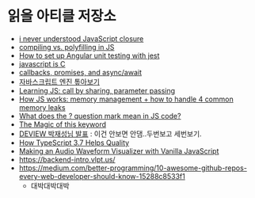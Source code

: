 # 읽을 아티클 저장소





- [i never understood JavaScript closure](https://medium.com/dailyjs/i-never-understood-javascript-closures-9663703368e8)
- [compiling vs. polyfilling in JS](https://medium.com/better-programming/compiling-vs-polyfilling-in-javascript-6bbc5707a253)
- [How to set up Angular unit testing with jest](https://www.amadousall.com/how-to-set-up-angular-unit-testing-with-jest/)
- [javascript is C](https://v4.chriskrycho.com/2018/javascript-is-c.html)
- [callbacks, promises, and async/await](https://medium.com/@Esakkimuthu/callbacks-promises-and-async-await-881b20a1666)
- [자바스크립트 엔진 톺아보기](https://velog.io/@godori/JavaScript-엔진-톺아보기-2-pujpqum2ji)
- [Learning JS: call by sharing, parameter passing](https://blog.bitsrc.io/master-javascript-call-by-sharing-parameter-passing-7049d65163ed)
- [How JS works: memory management + how to handle 4 common memory leaks](https://blog.sessionstack.com/how-javascript-works-memory-management-how-to-handle-4-common-memory-leaks-3f28b94cfbec)
- [What does the ? question mark mean in JS code?](https://medium.com/javascript-in-plain-english/what-does-the-question-mark-mean-in-javascript-code-353cfadcf760)
- [The Magic of this keyword](https://medium.com/@js_tut/the-magic-of-this-keyword-2ed897d6033b)
- [DEVIEW 박재성님 발표](https://deview.kr/data/deview/2019/presentation/[225-2]2019년+FE+프레임워크를+배우는+기분(FE+인싸들이라면+알고+있어야+하는+프레임워크+기술들).pdf) : 이건 안보면 안댐..두번보고 세번보기.
- [How TypeScript 3.7 Helps Quality](https://killalldefects.com/2019/11/06/how-typescript-3-7-helps-quality/)
- [Making an Audio Waveform Visualizer with Vanilla JavaScript](https://css-tricks.com/making-an-audio-waveform-visualizer-with-vanilla-javascript/)
- https://backend-intro.vlpt.us/
- https://medium.com/better-programming/10-awesome-github-repos-every-web-developer-should-know-15288c8533f1
  - 대박대박대박